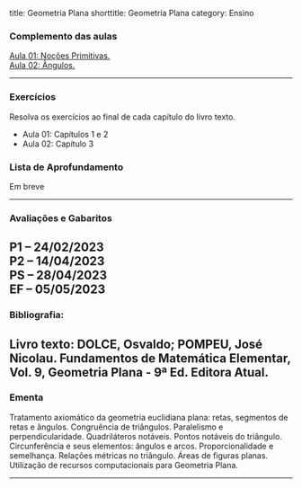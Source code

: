 title: Geometria Plana
shorttitle: Geometria Plana
category: Ensino


### Complemento das aulas
[Aula 01: Noções Primitivas.]({static}/arquivos/GP_Aula_01.pdf)  
[Aula 02: Ângulos.]({static}/arquivos/GP_Aula_02.pdf)  

---
### Exercícios

Resolva os exercícios ao final de cada capítulo do livro texto.  

 - Aula 01: Capítulos 1 e 2  
 - Aula 02: Capítulo 3
### Lista de Aprofundamento
Em breve  


---
### Avaliações e Gabaritos
P1 – 24/02/2023  
P2 – 14/04/2023  
PS – 28/04/2023  
EF – 05/05/2023
---
### Bibliografia:
Livro texto: DOLCE, Osvaldo; POMPEU, José Nicolau. Fundamentos de Matemática Elementar, Vol. 9,
Geometria Plana - 9ª Ed. Editora Atual. 
---
### Ementa

Tratamento axiomático da geometria euclidiana plana: retas, segmentos de retas e ângulos.
Congruência de triângulos. Paralelismo e perpendicularidade. Quadriláteros notáveis. Pontos notáveis
do triângulo. Circunferência e seus elementos: ângulos e arcos. Proporcionalidade e semelhança.
Relações métricas no triângulo. Áreas de figuras planas. Utilização de recursos computacionais para
Geometria Plana.

---



